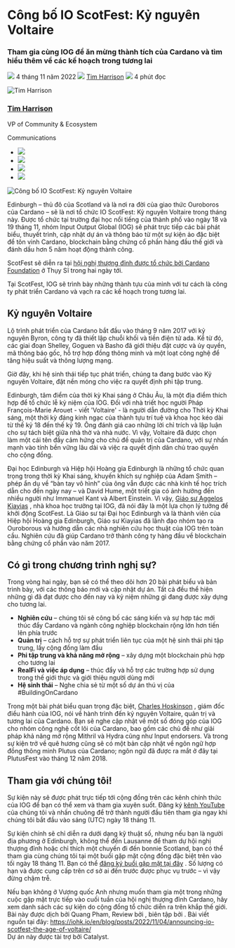 # Công bố IO ScotFest: Kỷ nguyên Voltaire

### **Tham gia cùng IOG để ăn mừng thành tích của Cardano và tìm hiểu thêm về các kế hoạch trong tương lai**

![](img/2022-11-04-announcing-io-scotfest-the-age-of-voltaire.002.png) 4 tháng 11 năm 2022 ![](img/2022-11-04-announcing-io-scotfest-the-age-of-voltaire.002.png) [Tim Harrison](/en/blog/authors/tim-harrison/page-1/) ![](img/2022-11-04-announcing-io-scotfest-the-age-of-voltaire.003.png) 4 phút đọc

![Tim Harrison](img/2022-11-04-announcing-io-scotfest-the-age-of-voltaire.004.png)[](/en/blog/authors/tim-harrison/page-1/)

### [**Tim Harrison**](/en/blog/authors/tim-harrison/page-1/)

VP of Community &amp; Ecosystem

Communications

- ![](img/2022-11-04-announcing-io-scotfest-the-age-of-voltaire.005.png)[](mailto:tim.harrison@iohk.io "Email")
- ![](img/2022-11-04-announcing-io-scotfest-the-age-of-voltaire.006.png)[](https://uk.linkedin.com/in/timbharrison "LinkedIn")
- ![](img/2022-11-04-announcing-io-scotfest-the-age-of-voltaire.007.png)[](https://twitter.com/timbharrison "Twitter")
- ![](img/2022-11-04-announcing-io-scotfest-the-age-of-voltaire.008.png)[](https://github.com/timbharrison "GitHub")

![Công bố IO ScotFest: Kỷ nguyên Voltaire](img/2022-11-04-announcing-io-scotfest-the-age-of-voltaire.009.jpeg)

Edinburgh – thủ đô của Scotland và là nơi ra đời của giao thức Ouroboros của Cardano – sẽ là nơi tổ chức IO ScotFest: Kỷ nguyên Voltaire trong tháng này. Được tổ chức tại trường đại học nổi tiếng của thành phố vào ngày 18 và 19 tháng 11, nhóm Input Output Global (IOG) sẽ phát trực tiếp các bài phát biểu, thuyết trình, cập nhật dự án và thông báo từ một sự kiện ảo đặc biệt để tôn vinh Cardano, blockchain bằng chứng cổ phần hàng đầu thế giới và đánh dấu hơn 5 năm hoạt động thành công.

ScotFest sẽ diễn ra tại [hội nghị thượng đỉnh được tổ chức bởi Cardano Foundation](https://summit.cardano.org/) ở Thụy Sĩ trong hai ngày tới.

Tại ScotFest, IOG sẽ trình bày những thành tựu của mình với tư cách là công ty phát triển Cardano và vạch ra các kế hoạch trong tương lai.

## **Kỷ nguyên Voltaire**

Lộ trình phát triển của Cardano bắt đầu vào tháng 9 năm 2017 với kỷ nguyên Byron, công ty đã thiết lập chuỗi khối và tiền điện tử ada. Kể từ đó, các giai đoạn Shelley, Goguen và Basho đã giới thiệu đặt cược và ủy quyền, mã thông báo gốc, hỗ trợ hợp đồng thông minh và một loạt công nghệ để tăng hiệu suất và thông lượng mạng.

Giờ đây, khi hệ sinh thái tiếp tục phát triển, chúng ta đang bước vào Kỷ nguyên Voltaire, đặt nền móng cho việc ra quyết định phi tập trung.

Edinburgh, tâm điểm của thời kỳ Khai sáng ở Châu Âu, là một địa điểm thích hợp để tổ chức lễ kỷ niệm của IOG. Đối với nhà triết học người Pháp François-Marie Arouet - viết 'Voltaire' - là người dẫn đường cho Thời kỳ Khai sáng, một thời kỳ đáng kinh ngạc của thành tựu trí tuệ và khoa học kéo dài từ thế kỷ 18 đến thế kỷ 19. Ông đánh giá cao những lời chỉ trích và lập luận cho sự tách biệt giữa nhà thờ và nhà nước. Vì vậy, Voltaire đã được chọn làm một cái tên đầy cảm hứng cho chủ đề quản trị của Cardano, với sự nhấn mạnh vào tính bền vững lâu dài và việc ra quyết định dân chủ trao quyền cho cộng đồng.

Đại học Edinburgh và Hiệp hội Hoàng gia Edinburgh là những tổ chức quan trọng trong thời kỳ Khai sáng, khuyến khích sự nghiệp của Adam Smith – phép ẩn dụ về “bàn tay vô hình” của ông vẫn được các nhà kinh tế học trích dẫn cho đến ngày nay – và David Hume, một triết gia có ảnh hưởng đến nhiều người như Immanuel Kant và Albert Einstein. Vì vậy, [Giáo sư Aggelos Kiayias](https://iohk.io/en/team/aggelos-kiayias) , nhà khoa học trưởng tại IOG, đã nói đây là một lựa chọn lý tưởng để khởi động ScotFest. Là Giáo sư tại Đại học Edinburgh và là thành viên của Hiệp hội Hoàng gia Edinburgh, Giáo sư Kiayias đã lãnh đạo nhóm tạo ra Ouroborous và hướng dẫn các nhà nghiên cứu học thuật của IOG trên toàn cầu. Nghiên cứu đã giúp Cardano trở thành công ty hàng đầu về blockchain bằng chứng cổ phần vào năm 2017.

## **Có gì trong chương trình nghị sự?**

Trong vòng hai ngày, bạn sẽ có thể theo dõi hơn 20 bài phát biểu và bản trình bày, với các thông báo mới và cập nhật dự án. Tất cả đều thể hiện những gì đã đạt được cho đến nay và kỷ niệm những gì đang được xây dựng cho tương lai.

- **Nghiên cứu** – chúng tôi sẽ công bố các sáng kiến và sự hợp tác mới thúc đẩy Cardano và ngành công nghiệp blockchain rộng lớn hơn tiến lên phía trước
- **Quản trị** – cách hỗ trợ sự phát triển liên tục của một hệ sinh thái phi tập trung, lấy cộng đồng làm đầu
- **Phi tập trung và khả năng mở rộng** – xây dựng một blockchain phù hợp cho tương lai
- **RealFi và việc áp dụng** – thúc đẩy và hỗ trợ các trường hợp sử dụng trong thế giới thực và giới thiệu người dùng mới
- **Hệ sinh thái** – Nghe chia sẻ từ một số dự án thú vị  của #BuildingOnCardano

Trong một bài phát biểu quan trọng đặc biệt, [Charles Hoskinson](https://iohk.io/en/team/charles-hoskinson) , giám đốc điều hành của IOG, nói về hành trình đến kỷ nguyên Voltaire, quản trị và tương lai của Cardano. Bạn sẽ nghe cập nhật về một số đóng góp của IOG cho nhóm công nghệ cốt lõi của Cardano, bao gồm các chủ đề như giải pháp khả năng mở rộng Mithril và Hydra cũng như Input endorsers. Và trong sự kiện trở về quê hương cũng sẽ có một bản cập nhật về ngôn ngữ  hợp đồng thông minh Plutus của Cardano; ngôn ngữ đã được ra mắt ở đây tại PlutusFest vào tháng 12 năm 2018.

## **Tham gia với chúng tôi!**

Sự kiện này sẽ được phát trực tiếp tới cộng đồng trên các kênh chính thức của IOG để bạn có thể xem và tham gia xuyên suốt. Đăng ký [kênh YouTube](https://www.youtube.com/channel/UCBJ0p9aCW-W82TwNM-z3V2w) của chúng tôi và nhấn chuông để trở thành người đầu tiên tham gia ngay khi chúng tôi bắt đầu vào sáng (UTC) ngày 18 tháng 11.

Sự kiện chính sẽ chỉ diễn ra dưới dạng kỹ thuật số, nhưng nếu bạn là người địa phương ở Edinburgh, không thể đến Lausanne để tham dự hội nghị thượng đỉnh hoặc chỉ thích một chuyến đi đến bonnie Scotland, bạn có thể tham gia cùng chúng tôi tại một buổi gặp mặt cộng đồng đặc biệt trên vào tối ngày 18 tháng 11. Bạn có thể [đăng ký buổi gặp mặt tại đây](https://www.meetup.com/iohk-meetup/events/289331789/) . Số lượng có hạn và được cung cấp trên cơ sở ai đến trước được phục vụ trước – vì vậy đừng chậm trễ.

Nếu bạn không ở Vương quốc Anh nhưng muốn tham gia một trong những cuộc gặp mặt trực tiếp vào cuối tuần của hội nghị thượng đỉnh Cardano, hãy xem danh sách các sự kiện do cộng đồng tổ chức diễn ra trên khắp thế giới. Bài này được dịch bởi Quang Pham, Review bởi , biên tập bởi . Bài viết nguồn tại đây: https://iohk.io/en/blog/posts/2022/11/04/announcing-io-scotfest-the-age-of-voltaire/<br>Dự án này được tài trợ bởi Catalyst.
